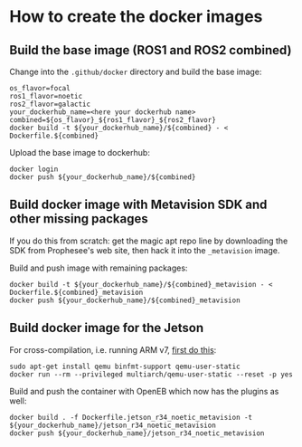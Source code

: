 # How to create the docker images

## Build the base image (ROS1 and ROS2 combined)
Change into the ``.github/docker`` directory and build the base image:
```
os_flavor=focal
ros1_flavor=noetic
ros2_flavor=galactic
your_dockerhub_name=<here your dockerhub name>
combined=${os_flavor}_${ros1_flavor}_${ros2_flavor}
docker build -t ${your_dockerhub_name}/${combined} - < Dockerfile.${combined}
```

Upload the base image to dockerhub:
```
docker login
docker push ${your_dockerhub_name}/${combined}
```

## Build docker image with Metavision SDK and other missing packages

If you do this from scratch: get the magic apt repo line by
downloading the SDK from Prophesee's web site, then hack it into the
``_metavision`` image.

Build and push image with remaining packages:
```
docker build -t ${your_dockerhub_name}/${combined}_metavision - < Dockerfile.${combined}_metavision
docker push ${your_dockerhub_name}/${combined}_metavision
```


## Build docker image for the Jetson

For cross-compilation, i.e. running ARM v7, [first do this](https://medium.com/@Smartcow_ai/building-arm64-based-docker-containers-for-nvidia-jetson-devices-on-an-x86-based-host-d72cfa535786):
```
sudo apt-get install qemu binfmt-support qemu-user-static
docker run --rm --privileged multiarch/qemu-user-static --reset -p yes
```

Build and push the container with OpenEB which now has the plugins as well:
```
docker build . -f Dockerfile.jetson_r34_noetic_metavision -t ${your_dockerhub_name}/jetson_r34_noetic_metavision
docker push ${your_dockerhub_name}/jetson_r34_noetic_metavision
```
